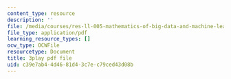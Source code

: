 ```yaml
---
content_type: resource
description: ''
file: /media/courses/res-ll-005-mathematics-of-big-data-and-machine-learning-january-iap-2020/c39e7ab44d4681d43c7ec79ced43d08b_2DDjHvH8d2k.pdf
file_type: application/pdf
learning_resource_types: []
ocw_type: OCWFile
resourcetype: Document
title: 3play pdf file
uid: c39e7ab4-4d46-81d4-3c7e-c79ced43d08b
---
```

